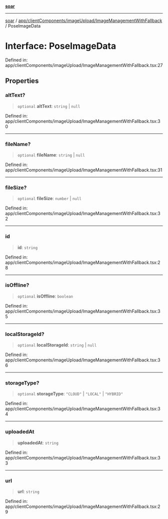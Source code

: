 [**soar**](../../../../../README.md)

***

[soar](../../../../../modules.md) / [app/clientComponents/imageUpload/ImageManagementWithFallback](../README.md) / PoseImageData

# Interface: PoseImageData

Defined in: app/clientComponents/imageUpload/ImageManagementWithFallback.tsx:27

## Properties

### altText?

> `optional` **altText**: `string` \| `null`

Defined in: app/clientComponents/imageUpload/ImageManagementWithFallback.tsx:30

***

### fileName?

> `optional` **fileName**: `string` \| `null`

Defined in: app/clientComponents/imageUpload/ImageManagementWithFallback.tsx:31

***

### fileSize?

> `optional` **fileSize**: `number` \| `null`

Defined in: app/clientComponents/imageUpload/ImageManagementWithFallback.tsx:32

***

### id

> **id**: `string`

Defined in: app/clientComponents/imageUpload/ImageManagementWithFallback.tsx:28

***

### isOffline?

> `optional` **isOffline**: `boolean`

Defined in: app/clientComponents/imageUpload/ImageManagementWithFallback.tsx:35

***

### localStorageId?

> `optional` **localStorageId**: `string` \| `null`

Defined in: app/clientComponents/imageUpload/ImageManagementWithFallback.tsx:36

***

### storageType?

> `optional` **storageType**: `"CLOUD"` \| `"LOCAL"` \| `"HYBRID"`

Defined in: app/clientComponents/imageUpload/ImageManagementWithFallback.tsx:34

***

### uploadedAt

> **uploadedAt**: `string`

Defined in: app/clientComponents/imageUpload/ImageManagementWithFallback.tsx:33

***

### url

> **url**: `string`

Defined in: app/clientComponents/imageUpload/ImageManagementWithFallback.tsx:29
